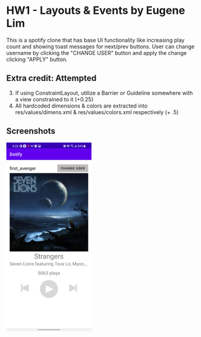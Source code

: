# HW1 - Layouts & Events by Eugene Lim

This is a spotify clone that has base UI functionality like increasing play count and showing toast messages for next/prev buttons.
User can change username by clicking the "CHANGE USER" button and apply the change clicking "APPLY" button.

## Extra credit: Attempted
3. If using ConstraintLayout, utilize a Barrier or Guideline somewhere with a view constrained to it (+0.25)
4. All hardcoded dimensions & colors are extracted into res/values/dimens.xml & res/values/colors.xml
respectively (+ .5)

## Screenshots
<img src="./Screenshot_20210415-082612_Dotify.png" alt="Screenshot of the app" height="500" />
